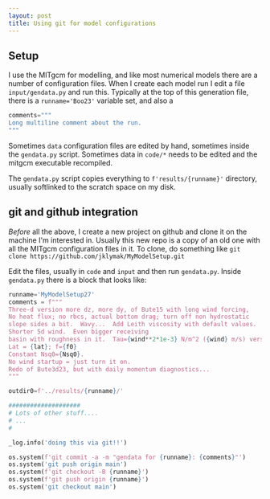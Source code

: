 ```yaml
---
layout: post
title: Using git for model configurations
---
```


## Setup

I use the MITgcm for modelling, and like most numerical models there are a number of configuration files.  When I create each model run I edit a file `input/gendata.py` and run this.  Typically at the top of this generation file, there is a `runname='Boo23'` variable set, and also a

```python
comments="""
Long multiline comment about the run.
"""
```

Sometimes `data` configuration files are edited by hand, sometimes inside the `gendata.py` script.  Sometimes data in `code/*` needs to be edited and the mitgcm executable recompiled.

The `gendata.py` script copies everything to `f'results/{runname}'` directory, usually softlinked to the scratch space on my disk.

## git and github integration

_Before_ all the above, I create a new project on github and clone it on the machine I'm interested in.  Usually this new repo is a copy of an old one with all the MITgcm configuration files in it.  To clone, do something like `git clone https://github.com/jklymak/MyModelSetup.git`

Edit the files, usually in `code` and `input` and then run `gendata.py`.  Inside `gendata.py` there is a block that looks like:

```python
runname='MyModelSetup27'
comments = f"""
Three-d version more dz, more dy, of Bute15 with long wind forcing,
No heat flux; no rbcs, actual bottom drag; turn off non hydrostatic
slope sides a bit.  Wavy...  Add Leith viscosity with default values.
Shorter 5d wind.  Even bigger receiving
basin with roughness in it.  Tau={wind**2*1e-3} N/m^2 ({wind} m/s) versus 0.225 N/m^2.
Lat = {lat}; f={f0}
Constant Nsq0={Nsq0}.
No wind startup = just turn it on.
Redo of Bute3d23, but with daily momentum diagnostics...
"""

outdir0=f'../results/{runname}/'

####################
# Lots of other stuff....
# ...
#

_log.info('doing this via git!!')

os.system(f'git commit -a -m "gendata for {runname}: {comments}"')
os.system('git push origin main')
os.system(f'git checkout -B {runname}')
os.system(f'git push origin {runname}')
os.system('git checkout main')

```